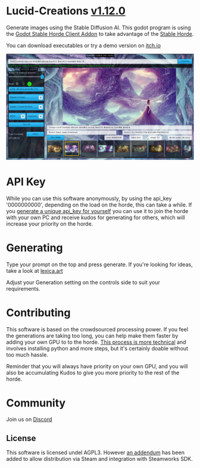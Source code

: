 # Lucid-Creations [v1.12.0](CHANGELOG.md)

Generate images using the Stable Diffusion AI. This godot program is using the [Godot Stable Horde Client Addon](https://github.com/db0/Stable-Horde-Client-Addon) to take advantage of the [Stable Horde](https://stablehorde.net/).

You can download executables or try a demo version on [itch.io](https://dbzer0.itch.io/lucid-creations)

![Lucid Creations Preview image](screenshot.png "Stable Horde Client Screenshot 1") 

# API Key

While you can use this software anonymously, by using the api_key '0000000000', depending on the load on the horde, this can take a while. If you [generate a unique api_key for yourself](https://stablehorde.net/register) you can use it to join the horde with your own PC and receive kudos for generating for others, which will increase your priority on the horde.

# Generating

Type your prompt on the top and press generate. If you're looking for ideas, take a look at [lexica.art](https://lexica.art/)

Adjust your Generation setting on the controls side to suit your requirements.

# Contributing

This software is based on the crowdsourced processing power. If you feel the generations are taking too long, you can help make them faster by adding your own GPU to to the horde. [This process is more technical](https://github.com/db0/stable-diffusion-webui#installation-instructions-for-windows-linux-or-google-colab) and involves installing python and more steps, but it's certainly doable without too much hassle. 

Reminder that you will always have priority on your own GPU, and you will also be accumulating Kudos to give you more priority to the rest of the horde.

# Community

Join us on [Discord](https://discord.gg/3DxrhksKzn)

## License

This software is licensed undel AGPL3. However [an addendum](ADDENDUM1) has been added to allow distribution via Steam and integration with Steamworks SDK.
